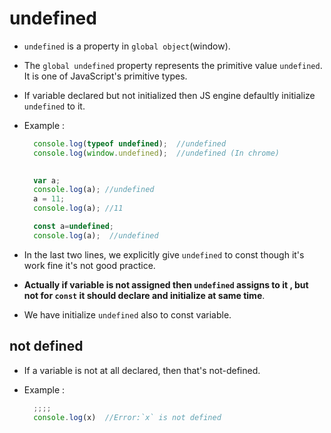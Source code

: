 # undefined

- `undefined` is a property in `global object`(window).
- The `global undefined` property represents the primitive value `undefined`. It is one of JavaScript's primitive types.
- If variable declared but not initialized then JS engine defaultly initialize `undefined` to it.
- Example :

    ```js
      console.log(typeof undefined);  //undefined
      console.log(window.undefined);  //undefined (In chrome)
      
    
      var a;
      console.log(a); //undefined
      a = 11;
      console.log(a); //11
    
      const a=undefined;
      console.log(a);  //undefined
    ```
- In the last two lines, we explicitly give `undefined` to const though it's work fine it's not good practice.
- **Actually if variable is not assigned then `undefined` assigns to it , but not for `const` it should declare and initialize at same time**.
- We have initialize `undefined` also to const variable.
    
## not defined

- If a variable is not at all declared, then that's not-defined.
- Example :

    ```js
      ;;;;
      console.log(x)  //Error:`x` is not defined
    ```
